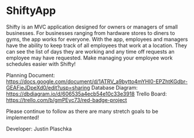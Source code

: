 # ShiftyApp
Shifty is an MVC application designed for owners or managers of small businesses.
For businesses ranging from hardware stores to diners to gyms, the app works for everyone. With the app, employees and managers have the ability to keep track of all employees that work at a location.
They can see the list of days they are working and any time off requests an employee may have requested. Make managing your employee work schedules easier with Shifty!

Planning Document: https://docs.google.com/document/d/1ATRV_a9bytto4mYHl0-EPZhtKGdbr-GEAFieJDpeXd0/edit?usp=sharing
Database Diagram: https://dbdiagram.io/d/606535a4ecb54e10c33e3918
Trello Board: https://trello.com/b/gmPEyc73/red-badge-project

Please continue to follow as there are many stretch goals to be implemented!


Developer: Justin Plaschka
